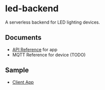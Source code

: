 # led-backend

A serverless backend for LED lighting devices.

## Documents

- [API Reference](https://rawgit.com/fitzr/led-backend/master/documents/api/index.html) for app
- MQTT Reference for device (TODO)

## Sample
- [Client App](https://rawgit.com/fitzr/led-backend/master/samples/app/index.html)
